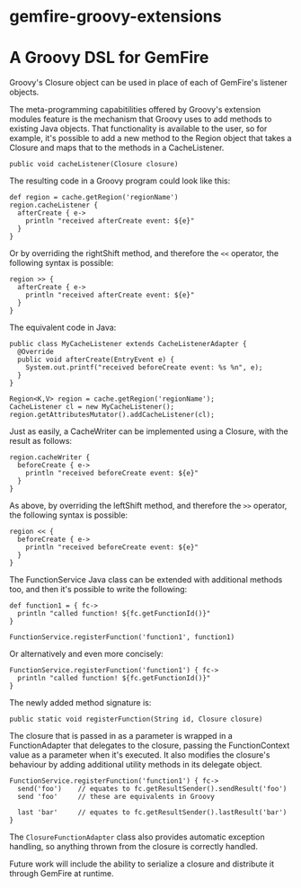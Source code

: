 gemfire-groovy-extensions
===========

# A Groovy DSL for GemFire

Groovy's Closure object can be used in place of each of GemFire's listener objects.

The meta-programming capabitilities offered by Groovy's extension modules feature is the mechanism that Groovy uses to add methods to existing Java objects.
That functionality is available to the user, so for example, it's possible to add a new method to the Region object that takes a Closure and maps that to the methods in a CacheListener.

    public void cacheListener(Closure closure)

The resulting code in a Groovy program could look like this:

    def region = cache.getRegion('regionName')
    region.cacheListener {
      afterCreate { e->
        println "received afterCreate event: ${e}"
      }
    }

Or by overriding the rightShift method, and therefore the `<<` operator, the following syntax is possible:

    region >> {
      afterCreate { e->
        println "received afterCreate event: ${e}"
      }
    }

The equivalent code in Java:

    public class MyCacheListener extends CacheListenerAdapter {
      @Override
      public void afterCreate(EntryEvent e) {
        System.out.printf("received beforeCreate event: %s %n", e);
      }
    }

    Region<K,V> region = cache.getRegion('regionName');
    CacheListener cl = new MyCacheListener();
    region.getAttributesMutator().addCacheListener(cl);

Just as easily, a CacheWriter can be implemented using a Closure, with the result as follows:

    region.cacheWriter {
      beforeCreate { e->
        println "received beforeCreate event: ${e}"
      }
    }

As above, by overriding the leftShift method, and therefore the `>>` operator, the following syntax is possible:

    region << {
      beforeCreate { e->
        println "received beforeCreate event: ${e}"
      }
    }

The FunctionService Java class can be extended with additional methods too, and then it's possible to write the following:

    def function1 = { fc->
      println "called function! ${fc.getFunctionId()}"
    }

    FunctionService.registerFunction('function1', function1)

Or alternatively and even more concisely:

    FunctionService.registerFunction('function1') { fc->
      println "called function! ${fc.getFunctionId()}"
    }

The newly added method signature is:

    public static void registerFunction(String id, Closure closure)

The closure that is passed in as a parameter is wrapped in a FunctionAdapter that delegates to the closure, passing the FunctionContext value as a parameter when it's executed.
It also modifies the closure's behaviour by adding additional utility methods in its delegate object.

    FunctionService.registerFunction('function1') { fc->
      send('foo')    // equates to fc.getResultSender().sendResult('foo')
      send 'foo'     // these are equivalents in Groovy

      last 'bar'     // equates to fc.getResultSender().lastResult('bar')
    }

The `ClosureFunctionAdapter` class also provides automatic exception handling, so anything thrown from the closure is correctly handled.


Future work will include the ability to serialize a closure and distribute it through GemFire at runtime.


